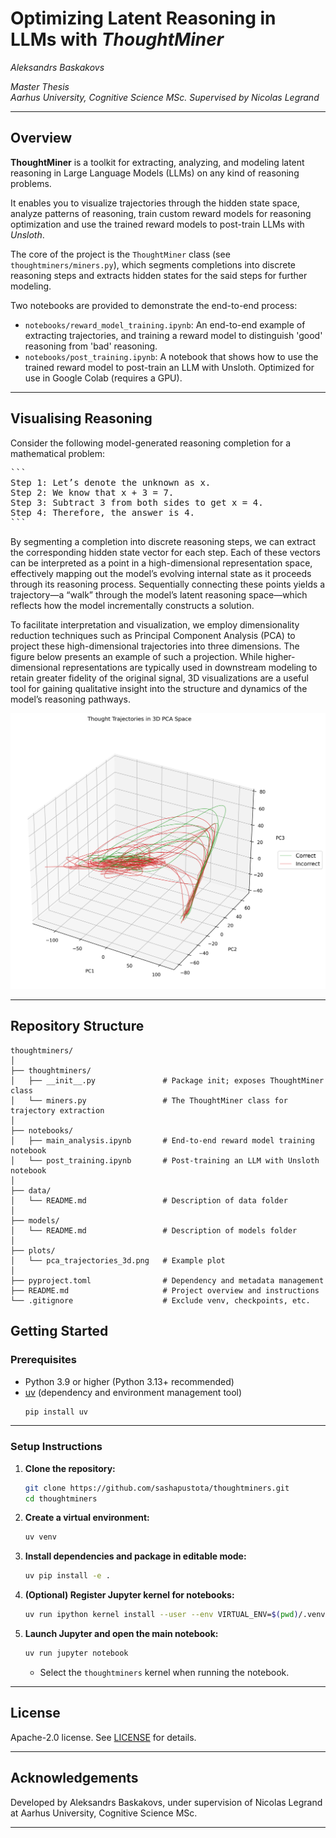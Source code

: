 # Optimizing Latent Reasoning in LLMs with *ThoughtMiner*

*Aleksandrs Baskakovs*

*Master Thesis*  
*Aarhus University, Cognitive Science MSc.*
*Supervised by Nicolas Legrand*

---

## Overview

**ThoughtMiner** is a toolkit for extracting, analyzing, and modeling latent reasoning in Large Language Models (LLMs) on any kind of reasoning problems.

It enables you to visualize trajectories through the hidden state space, analyze patterns of reasoning, train custom reward models for reasoning optimization and use the trained reward models to post-train LLMs with *Unsloth*.

The core of the project is the `ThoughtMiner` class (see `thoughtminers/miners.py`), which segments completions into discrete reasoning steps and extracts hidden states for the said steps for further modeling.

Two notebooks are provided to demonstrate the end-to-end process:
- `notebooks/reward_model_training.ipynb`: An end-to-end example of extracting trajectories, and training a reward model to distinguish 'good' reasoning from 'bad' reasoning.
- `notebooks/post_training.ipynb`: A notebook that shows how to use the trained reward model to post-train an LLM with Unsloth. Optimized for use in Google Colab (requires a GPU).
---

## Visualising Reasoning

Consider the following model-generated reasoning completion for a mathematical problem:

<pre>
```
Step 1: Let’s denote the unknown as x.
Step 2: We know that x + 3 = 7.
Step 3: Subtract 3 from both sides to get x = 4.
Step 4: Therefore, the answer is 4.
```
</pre>

By segmenting a completion into discrete reasoning steps, we can extract the corresponding hidden state vector for each step. Each of these vectors can be interpreted as a point in a high-dimensional representation space, effectively mapping out the model’s evolving internal state as it proceeds through its reasoning process. Sequentially connecting these points yields a trajectory—a “walk” through the model’s latent reasoning space—which reflects how the model incrementally constructs a solution.

To facilitate interpretation and visualization, we employ dimensionality reduction techniques such as Principal Component Analysis (PCA) to project these high-dimensional trajectories into three dimensions. The figure below presents an example of such a projection. While higher-dimensional representations are typically used in downstream modeling to retain greater fidelity of the original signal, 3D visualizations are a useful tool for gaining qualitative insight into the structure and dynamics of the model’s reasoning pathways.

![3D PCA of Reasoning Trajectories](plots/pca_trajectories_3d.png)

---

## Repository Structure

```
thoughtminers/
│
├── thoughtminers/
│   ├── __init__.py               # Package init; exposes ThoughtMiner class
│   └── miners.py                 # The ThoughtMiner class for trajectory extraction
│
├── notebooks/
│   ├── main_analysis.ipynb       # End-to-end reward model training notebook
│   └── post_training.ipynb       # Post-training an LLM with Unsloth notebook
│
├── data/
│   └── README.md                 # Description of data folder
│
├── models/
│   └── README.md                 # Description of models folder
│
├── plots/
│   └── pca_trajectories_3d.png   # Example plot
│
├── pyproject.toml                # Dependency and metadata management
├── README.md                     # Project overview and instructions
└── .gitignore                    # Exclude venv, checkpoints, etc.
```

## Getting Started

### Prerequisites

- Python 3.9 or higher (Python 3.13+ recommended)
- [uv](https://github.com/astral-sh/uv) (dependency and environment management tool)
    ```bash
    pip install uv
    ```

---

### Setup Instructions

1. **Clone the repository:**
    ```bash
    git clone https://github.com/sashapustota/thoughtminers.git
    cd thoughtminers
    ```

2. **Create a virtual environment:**
    ```bash
    uv venv
    ```

3. **Install dependencies and package in editable mode:**
    ```bash
    uv pip install -e .
    ```

4. **(Optional) Register Jupyter kernel for notebooks:**
    ```bash
    uv run ipython kernel install --user --env VIRTUAL_ENV=$(pwd)/.venv --name=thoughtminers
    ```

5. **Launch Jupyter and open the main notebook:**
    ```bash
    uv run jupyter notebook
    ```
    - Select the `thoughtminers` kernel when running the notebook.

---

## License

Apache-2.0 license. See [LICENSE](LICENSE) for details.

---

## Acknowledgements

Developed by Aleksandrs Baskakovs, under supervision of Nicolas Legrand at Aarhus University, Cognitive Science MSc.

---